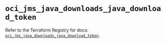 # `oci_jms_java_downloads_java_download_token`

Refer to the Terraform Registry for docs: [`oci_jms_java_downloads_java_download_token`](https://registry.terraform.io/providers/hashicorp/oci/7.19.0/docs/resources/jms_java_downloads_java_download_token).

